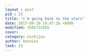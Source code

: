 ```yaml
---
layout : post
pid : 23
title: "i'm going back to the stars"
date: 2017-09-19 19:47:26 +0800
modified: 1505731585
cover: 
category: nichijou
author: benniks
look: 23
---
```



